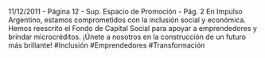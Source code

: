 11/12/2011 - Página 12 - Sup. Espacio de Promoción - Pág. 2
En Impulso Argentino, estamos comprometidos con la inclusión social y económica. Hemos reescrito el Fondo de Capital Social para apoyar a emprendedores y brindar microcréditos. ¡Únete a nosotros en la construcción de un futuro más brillante! #Inclusión #Emprendedores #Transformación
